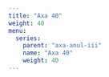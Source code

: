 ```yaml
---
title: "Axa 40"
weight: 40
menu:
  series:
    parent: "axa-anul-iii"
    name: "Axa 40"
    weight: 40
---
```

